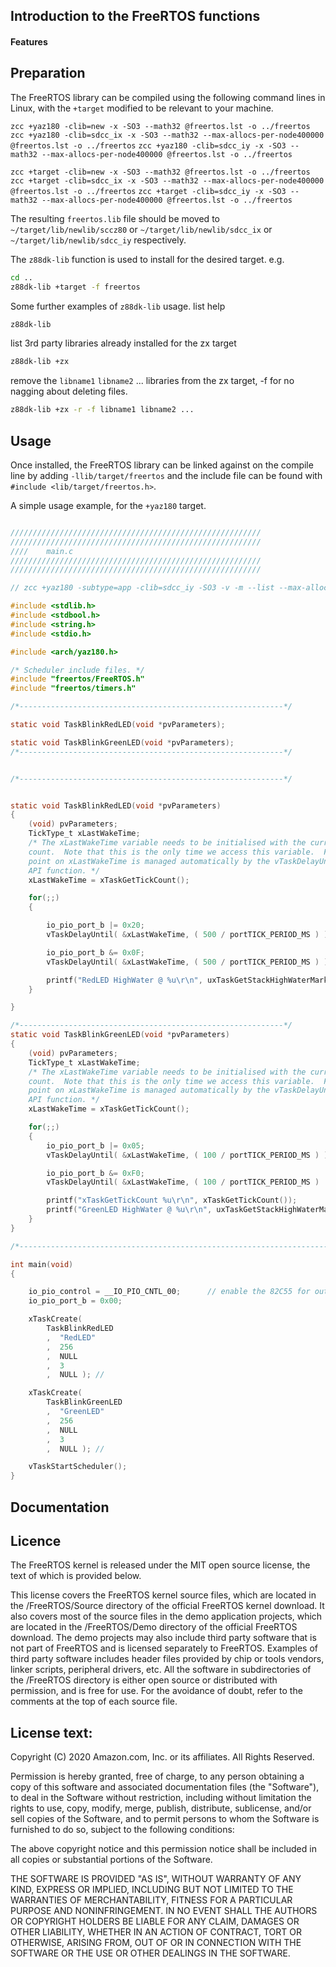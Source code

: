 ## Introduction to the FreeRTOS functions


#### Features


## Preparation

The FreeRTOS library can be compiled using the following command lines in Linux, with the `+target` modified to be relevant to your machine.

`zcc +yaz180 -clib=new -x -SO3 --math32 @freertos.lst -o ../freertos`
`zcc +yaz180 -clib=sdcc_ix -x -SO3 --math32 --max-allocs-per-node400000 @freertos.lst -o ../freertos`
`zcc +yaz180 -clib=sdcc_iy -x -SO3 --math32 --max-allocs-per-node400000 @freertos.lst -o ../freertos`

`zcc +target -clib=new -x -SO3 --math32 @freertos.lst -o ../freertos`
`zcc +target -clib=sdcc_ix -x -SO3 --math32 --max-allocs-per-node400000 @freertos.lst -o ../freertos`
`zcc +target -clib=sdcc_iy -x -SO3 --math32 --max-allocs-per-node400000 @freertos.lst -o ../freertos`

The resulting `freertos.lib` file should be moved to `~/target/lib/newlib/sccz80` or `~/target/lib/newlib/sdcc_ix` or `~/target/lib/newlib/sdcc_iy` respectively.

The `z88dk-lib` function is used to install for the desired target. e.g.

```bash
cd ..
z88dk-lib +target -f freertos
```

Some further examples of `z88dk-lib` usage.
list help
```bash
z88dk-lib
```
list 3rd party libraries already installed for the zx target
```bash
z88dk-lib +zx
```
remove the `libname1` `libname2` ... libraries from the zx target, -f for no nagging about deleting files.
```bash
z88dk-lib +zx -r -f libname1 libname2 ...
```

## Usage

Once installed, the FreeRTOS library can be linked against on the compile line by adding `-llib/target/freertos` and the include file can be found with `#include <lib/target/freertos.h>`.

A simple usage example, for the `+yaz180` target.

``` c

////////////////////////////////////////////////////////
////////////////////////////////////////////////////////
////    main.c
////////////////////////////////////////////////////////
////////////////////////////////////////////////////////

// zcc +yaz180 -subtype=app -clib=sdcc_iy -SO3 -v -m --list --max-allocs-per-node100000 -llib/yaz180/freertos main.c -o blink -create-app

#include <stdlib.h>
#include <stdbool.h>
#include <string.h>
#include <stdio.h>

#include <arch/yaz180.h>

/* Scheduler include files. */
#include "freertos/FreeRTOS.h"
#include "freertos/timers.h"

/*-----------------------------------------------------------*/

static void TaskBlinkRedLED(void *pvParameters);

static void TaskBlinkGreenLED(void *pvParameters);
/*-----------------------------------------------------------*/


/*-----------------------------------------------------------*/


static void TaskBlinkRedLED(void *pvParameters) 
{
    (void) pvParameters;
    TickType_t xLastWakeTime;
	/* The xLastWakeTime variable needs to be initialised with the current tick
	count.  Note that this is the only time we access this variable.  From this
	point on xLastWakeTime is managed automatically by the vTaskDelayUntil()
	API function. */
	xLastWakeTime = xTaskGetTickCount();

    for(;;)
    {

    	io_pio_port_b |= 0x20;
		vTaskDelayUntil( &xLastWakeTime, ( 500 / portTICK_PERIOD_MS ) );

    	io_pio_port_b &= 0x0F;
		vTaskDelayUntil( &xLastWakeTime, ( 500 / portTICK_PERIOD_MS ) );

 		printf("RedLED HighWater @ %u\r\n", uxTaskGetStackHighWaterMark(NULL));
    }

}

/*-----------------------------------------------------------*/
static void TaskBlinkGreenLED(void *pvParameters)
{
    (void) pvParameters;
    TickType_t xLastWakeTime;
	/* The xLastWakeTime variable needs to be initialised with the current tick
	count.  Note that this is the only time we access this variable.  From this
	point on xLastWakeTime is managed automatically by the vTaskDelayUntil()
	API function. */
	xLastWakeTime = xTaskGetTickCount();

    for(;;)
    {
    	io_pio_port_b |= 0x05;
		vTaskDelayUntil( &xLastWakeTime, ( 100 / portTICK_PERIOD_MS ) );

    	io_pio_port_b &= 0xF0;
		vTaskDelayUntil( &xLastWakeTime, ( 100 / portTICK_PERIOD_MS )  );

		printf("xTaskGetTickCount %u\r\n", xTaskGetTickCount());
 		printf("GreenLED HighWater @ %u\r\n", uxTaskGetStackHighWaterMark(NULL));
    }
}

/*---------------------------------------------------------------------------*/

int main(void)
{

    io_pio_control = __IO_PIO_CNTL_00;      // enable the 82C55 for output on Port B.
    io_pio_port_b = 0x00;

    xTaskCreate(
		TaskBlinkRedLED
		,  "RedLED"
		,  256
		,  NULL
		,  3
		,  NULL ); // 

    xTaskCreate(
		TaskBlinkGreenLED
		,  "GreenLED"
		,  256
		,  NULL
		,  3
		,  NULL ); //

	vTaskStartScheduler();
}

```


## Documentation


## Licence

The FreeRTOS kernel is released under the MIT open source license, the text of which is provided below.

This license covers the FreeRTOS kernel source files, which are located in the /FreeRTOS/Source directory of the official FreeRTOS kernel download.  It also covers most of the source files in the demo application projects, which are located in the /FreeRTOS/Demo directory of the official FreeRTOS download.  The demo projects may also include third party software that is not part of FreeRTOS and is licensed separately to FreeRTOS.  Examples of third party software includes header files provided by chip or tools vendors, linker scripts, peripheral drivers, etc.  All the software in subdirectories of the /FreeRTOS directory is either open source or distributed with permission, and is free for use.  For the avoidance of doubt, refer to the comments at the top of each source file.


License text:
-------------

Copyright (C) 2020 Amazon.com, Inc. or its affiliates.  All Rights Reserved.

Permission is hereby granted, free of charge, to any person obtaining a copy of this software and associated documentation files (the "Software"), to deal in the Software without restriction, including without limitation the rights to use, copy, modify, merge, publish, distribute, sublicense, and/or sell copies of the Software, and to permit persons to whom the Software is furnished to do so, subject to the following conditions:

The above copyright notice and this permission notice shall be included in all copies or substantial portions of the Software.

THE SOFTWARE IS PROVIDED "AS IS", WITHOUT WARRANTY OF ANY KIND, EXPRESS OR IMPLIED, INCLUDING BUT NOT LIMITED TO THE WARRANTIES OF MERCHANTABILITY, FITNESS FOR A PARTICULAR PURPOSE AND NONINFRINGEMENT. IN NO EVENT SHALL THE AUTHORS OR COPYRIGHT HOLDERS BE LIABLE FOR ANY CLAIM, DAMAGES OR OTHER LIABILITY, WHETHER IN AN ACTION OF CONTRACT, TORT OR OTHERWISE, ARISING FROM, OUT OF OR IN CONNECTION WITH THE SOFTWARE OR THE USE OR OTHER DEALINGS IN THE SOFTWARE.


